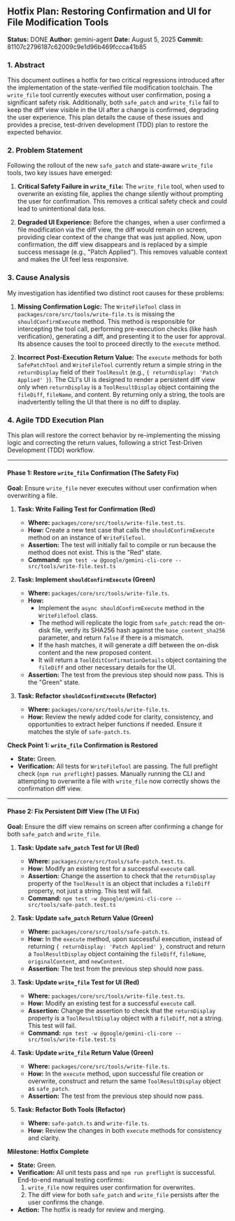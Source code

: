 ## **Hotfix Plan: Restoring Confirmation and UI for File Modification Tools**

**Status:** DONE
**Author:** gemini-agent
**Date:** August 5, 2025
**Commit:** 81107c2796187c62009c9e1d96b469fccca41b85

### 1. Abstract

This document outlines a hotfix for two critical regressions introduced after the implementation of the state-verified file modification toolchain. The `write_file` tool currently executes without user confirmation, posing a significant safety risk. Additionally, both `safe_patch` and `write_file` fail to keep the diff view visible in the UI after a change is confirmed, degrading the user experience. This plan details the cause of these issues and provides a precise, test-driven development (TDD) plan to restore the expected behavior.

### 2. Problem Statement

Following the rollout of the new `safe_patch` and state-aware `write_file` tools, two key issues have emerged:

1.  **Critical Safety Failure in `write_file`:** The `write_file` tool, when used to overwrite an existing file, applies the change silently without prompting the user for confirmation. This removes a critical safety check and could lead to unintentional data loss.

2.  **Degraded UI Experience:** Before the changes, when a user confirmed a file modification via the diff view, the diff would remain on screen, providing clear context of the change that was just applied. Now, upon confirmation, the diff view disappears and is replaced by a simple success message (e.g., "Patch Applied"). This removes valuable context and makes the UI feel less responsive.

### 3. Cause Analysis

My investigation has identified two distinct root causes for these problems:

1.  **Missing Confirmation Logic:** The `WriteFileTool` class in `packages/core/src/tools/write-file.ts` is missing the `shouldConfirmExecute` method. This method is responsible for intercepting the tool call, performing pre-execution checks (like hash verification), generating a diff, and presenting it to the user for approval. Its absence causes the tool to proceed directly to the `execute` method.

2.  **Incorrect Post-Execution Return Value:** The `execute` methods for both `SafePatchTool` and `WriteFileTool` currently return a simple string in the `returnDisplay` field of their `ToolResult` (e.g., `{ returnDisplay: 'Patch Applied' }`). The CLI's UI is designed to render a persistent diff view only when `returnDisplay` is a `ToolResultDisplay` object containing the `fileDiff`, `fileName`, and content. By returning only a string, the tools are inadvertently telling the UI that there is no diff to display.

### 4. Agile TDD Execution Plan

This plan will restore the correct behavior by re-implementing the missing logic and correcting the return values, following a strict Test-Driven Development (TDD) workflow.

---

#### **Phase 1: Restore `write_file` Confirmation (The Safety Fix)**

**Goal:** Ensure `write_file` never executes without user confirmation when overwriting a file.

1.  **Task: Write Failing Test for Confirmation (Red)**
    - **Where:** `packages/core/src/tools/write-file.test.ts`.
    - **How:** Create a new test case that calls the `shouldConfirmExecute` method on an instance of `WriteFileTool`.
    - **Assertion:** The test will initially fail to compile or run because the method does not exist. This is the "Red" state.
    - **Command:** `npm test -w @google/gemini-cli-core -- src/tools/write-file.test.ts`

2.  **Task: Implement `shouldConfirmExecute` (Green)**
    - **Where:** `packages/core/src/tools/write-file.ts`.
    - **How:**
      - Implement the `async shouldConfirmExecute` method in the `WriteFileTool` class.
      - The method will replicate the logic from `safe_patch`: read the on-disk file, verify its SHA256 hash against the `base_content_sha256` parameter, and return `false` if there is a mismatch.
      - If the hash matches, it will generate a diff between the on-disk content and the new proposed content.
      - It will return a `ToolEditConfirmationDetails` object containing the `fileDiff` and other necessary details for the UI.
    - **Assertion:** The test from the previous step should now pass. This is the "Green" state.

3.  **Task: Refactor `shouldConfirmExecute` (Refactor)**
    - **Where:** `packages/core/src/tools/write-file.ts`.
    - **How:** Review the newly added code for clarity, consistency, and opportunities to extract helper functions if needed. Ensure it matches the style of `safe-patch.ts`.

**Check Point 1: `write_file` Confirmation is Restored**

- **State:** Green.
- **Verification:** All tests for `WriteFileTool` are passing. The full preflight check (`npm run preflight`) passes. Manually running the CLI and attempting to overwrite a file with `write_file` now correctly shows the confirmation diff view.

---

#### **Phase 2: Fix Persistent Diff View (The UI Fix)**

**Goal:** Ensure the diff view remains on screen after confirming a change for both `safe_patch` and `write_file`.

1.  **Task: Update `safe_patch` Test for UI (Red)**
    - **Where:** `packages/core/src/tools/safe-patch.test.ts`.
    - **How:** Modify an existing test for a successful `execute` call.
    - **Assertion:** Change the assertion to check that the `returnDisplay` property of the `ToolResult` is an object that includes a `fileDiff` property, not just a string. This test will fail.
    - **Command:** `npm test -w @google/gemini-cli-core -- src/tools/safe-patch.test.ts`

2.  **Task: Update `safe_patch` Return Value (Green)**
    - **Where:** `packages/core/src/tools/safe-patch.ts`.
    - **How:** In the `execute` method, upon successful execution, instead of returning `{ returnDisplay: 'Patch Applied' }`, construct and return a `ToolResultDisplay` object containing the `fileDiff`, `fileName`, `originalContent`, and `newContent`.
    - **Assertion:** The test from the previous step should now pass.

3.  **Task: Update `write_file` Test for UI (Red)**
    - **Where:** `packages/core/src/tools/write-file.test.ts`.
    - **How:** Modify an existing test for a successful `execute` call.
    - **Assertion:** Change the assertion to check that the `returnDisplay` property is a `ToolResultDisplay` object with a `fileDiff`, not a string. This test will fail.
    - **Command:** `npm test -w @google/gemini-cli-core -- src/tools/write-file.test.ts`

4.  **Task: Update `write_file` Return Value (Green)**
    - **Where:** `packages/core/src/tools/write-file.ts`.
    - **How:** In the `execute` method, upon successful file creation or overwrite, construct and return the same `ToolResultDisplay` object as `safe_patch`.
    - **Assertion:** The test from the previous step should now pass.

5.  **Task: Refactor Both Tools (Refactor)**
    - **Where:** `safe-patch.ts` and `write-file.ts`.
    - **How:** Review the changes in both `execute` methods for consistency and clarity.

**Milestone: Hotfix Complete**

- **State:** Green.
- **Verification:** All unit tests pass and `npm run preflight` is successful. End-to-end manual testing confirms:
  1.  `write_file` now requires user confirmation for overwrites.
  2.  The diff view for both `safe_patch` and `write_file` persists after the user confirms the change.
- **Action:** The hotfix is ready for review and merging.
